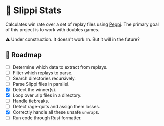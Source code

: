 # 🐸 Slippi Stats

Calculates win rate over a set of replay files using [Peppi][peppi]. The primary goal of this project is to work with doubles games.

⚠️ Under construction. It doesn't work rn. But it will in the future?

## 🚧 Roadmap

- [ ] Determine which data to extract from replays.
- [ ] Filter which replays to parse.
- [ ] Search directories recursively.
- [ ] Parse Slippi files in parallel.
- [x] Detect the winner(s).
- [x] Loop over .slp files in a directory.
- [ ] Handle tiebreaks.
- [ ] Detect rage-quits and assign them losses.
- [x] Correctly handle all these unsafe `unwrap`s.
- [ ] Run code through Rust formatter.

[peppi]: https://github.com/hohav/peppi
